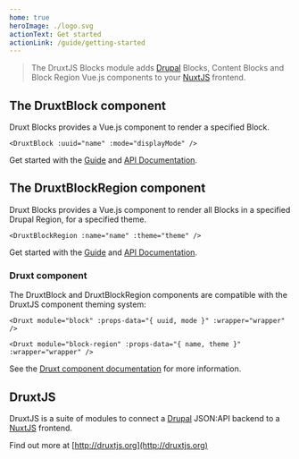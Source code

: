 ```yaml
---
home: true
heroImage: ./logo.svg
actionText: Get started
actionLink: /guide/getting-started
---
```


> The DruxtJS Blocks module adds [Drupal](https://drupal.org) Blocks, Content Blocks and Block Region Vue.js components to your [NuxtJS](https://nuxtjs.org) frontend.


## The DruxtBlock component

Druxt Blocks provides a Vue.js component to render a specified Block.

```vue
<DruxtBlock :uuid="name" :mode="displayMode" />
```

Get started with the [Guide](guide/) and [API Documentation](/api/components/DruxtBlock.html).



## The DruxtBlockRegion component

Druxt Blocks provides a Vue.js component to render all Blocks in a specified Drupal Region, for a specified theme.

```vue
<DruxtBlockRegion :name="name" :theme="theme" />
```

Get started with the [Guide](guide/) and [API Documentation](/api/components/DruxtBlockRegion.html).


### Druxt component

The DruxtBlock and DruxtBlockRegion components are compatible with the DruxtJS component theming system:

```vue
<Druxt module="block" :props-data="{ uuid, mode }" :wrapper="wrapper" />
```
```vue
<Druxt module="block-region" :props-data="{ name, theme }" :wrapper="wrapper" />
```

See the [Druxt component documentation](https://druxtjs.org/guide/#the-druxt-component) for more information.


## DruxtJS

DruxtJS is a suite of modules to connect a [Drupal](https://drupal.org) JSON:API backend to a [NuxtJS](https://nuxtjs.org) frontend.

Find out more at [http://druxtjs.org](http://druxtjs.org)
